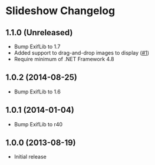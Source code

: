 # Slideshow Changelog

## 1.1.0 (Unreleased)

- Bump ExifLib to 1.7
- Added support to drag-and-drop images to display ([#1](https://github.com/tetsuo13/Slideshow/pull/1))
- Require minimum of .NET Framework 4.8

## 1.0.2 (2014-08-25)

- Bump ExifLib to 1.6

## 1.0.1 (2014-01-04)

- Bump ExifLib to r40

## 1.0.0 (2013-08-19)

- Initial release
